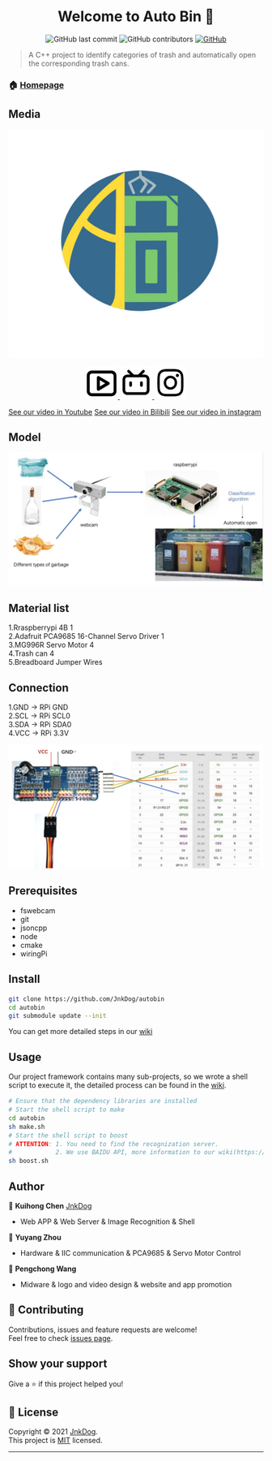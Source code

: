 <h1 align="center">Welcome to Auto Bin 👋</h1>
<p align="center">
  <a href="https://www.npmjs.com/package/readme-md-generator" target="_blank"> 
  </a>
    <img alt="GitHub last commit" src="https://img.shields.io/github/last-commit/JnkDog/autobin">
  <a href="https://github.com/JnkDog/autobin/blob/main/README.md" target="_blank">
  </a>
    <img alt="GitHub contributors" src="https://img.shields.io/github/contributors/JnkDog/autobin">
  <a href="https://github.com/JnkDog/autobin/graphs/code-frequency" target="_blank">
  </a>
  <a href="https://github.com/kefranabg/readme-md-generator/blob/master/LICENSE" target="_blank">
      <img alt="GitHub" src="https://img.shields.io/github/license/JnkDog/autobin">
  </a>
</p>


> A C++ project to identify categories of trash and automatically open the corresponding trash cans. 

### 🏠 [Homepage](https://github.com/JnkDog/autobin#readme)

## Media

<!-- ![image](media/images/Autobin_logo.jpg){:height="20%" width="20%"} -->
<p align="center">
<img src="media/images/Autobin_logo.jpg" alt="Logo" width="550" height="450">
</p>

<p align="center">
  <a href="">
    <img src="media/images/youtube.png" alt="YouTube"  width="64" height="64">
  </a>
  <a href="">
    <img src="media/images/bilibili.png" alt="Bilibili"  width="64" height="64">
  </a>
  <a href="">
    <img src="media/images/ins.png" alt="Instagram"  width="64" height="64">
  </a>
</p>

[See our video in Youtube](https://www.youtube.com/watch?v=j73pqFnjGmg)
[See our video in Bilibili](https://www.bilibili.com/video/BV1r5411c79z/)
[See our video in instagram](https://www.instagram.com/p/CN2bxcBHeXg/?igshid=90nzu98cg1ds)

## Model

![image](https://github.com/Yuyangovo/img-floder/blob/main/intro2.jpg)

## Material list

1.Rraspberrypi 4B  1  
2.Adafruit PCA9685 16-Channel Servo Driver  1  
3.MG996R Servo Motor  4  
4.Trash can  4  
5.Breadboard Jumper Wires  

## Connection

1.GND -> RPi GND    
2.SCL -> RPi SCL0  
3.SDA -> RPi SDA0   
4.VCC -> RPi 3.3V  

![image](https://github.com/Yuyangovo/img-floder/blob/main/line2.jpg)

## Prerequisites

- fswebcam
- git
- jsoncpp
- node
- cmake
- wiringPi

## Install

```sh
git clone https://github.com/JnkDog/autobin
cd autobin
git submodule update --init
```
You can get more detailed steps in our [wiki](https://github.com/JnkDog/autobin/wiki/ENG-02-Install-And-Launch)

## Usage
Our project framework contains many sub-projects, so we wrote a shell script to execute it, the detailed process can be found in the [wiki](https://github.com/JnkDog/autobin/wiki/ENG-02-Install-And-Launch).

```sh
# Ensure that the dependency libraries are installed
# Start the shell script to make
cd autobin
sh make.sh
# Start the shell script to boost
# ATTENTION: 1. You need to find the recognization server.
#            2. We use BAIDU API, more information to our wiki(https://github.com/JnkDog/autobin/wiki/ENG-05-Camera)
sh boost.sh
```

## Author

👦 **Kuihong Chen**  [JnkDog](https://github.com/JnkDog)
  * Web APP & Web Server & Image Recognition & Shell

👧 **Yuyang Zhou**
  * Hardware & IIC communication & PCA9685 & Servo Motor Control
  
👦 **Pengchong Wang**
  * Midware & logo and video design & website and app promotion 

## 🤝 Contributing

Contributions, issues and feature requests are welcome!<br />Feel free to check [issues page](https://github.com/JnkDog/autobin/issues).

## Show your support

Give a ⭐️ if this project helped you!

## 📝 License

Copyright © 2021 [JnkDog](https://github.com/JnkDog).<br />
This project is [MIT](https://github.com/JnkDog/autobin/blob/main/LICENSE) licensed.

***
